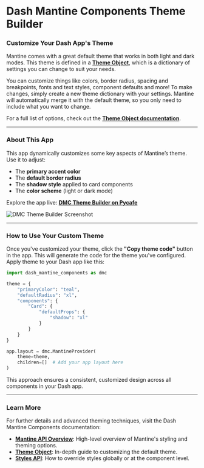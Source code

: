 
# Dash Mantine Components Theme Builder

### Customize Your Dash App's Theme  

Mantine comes with a great default theme that works in both light and dark modes. This theme is defined in a **[Theme Object](https://www.dash-mantine-components.com/theme-object)**, which is a dictionary of settings you can change to suit your needs.  

You can customize things like colors, border radius, spacing and breakpoints, fonts and text styles, component defaults and more! To make changes, simply create a new theme dictionary with your settings. Mantine will automatically merge it with the default theme, so you only need to include what you want to change.  

For a full list of options, check out the **[Theme Object documentation](https://www.dash-mantine-components.com/theme-object)**.  

---

### About This App  

This app dynamically customizes some key aspects of Mantine’s theme.  Use it to adjust:
- The **primary accent color**  
- The **default border radius**  
- The **shadow style** applied to card components  
- The **color scheme** (light or dark mode)  

Explore the app live: **[DMC Theme Builder on Pycafe](https://py.cafe/app/dash.mantine.components/dash-mantine-theme-builder)**  

![DMC Theme Builder Screenshot](https://github.com/user-attachments/assets/afeae598-aa4a-424f-88ee-5ef0861a0d8d)  

---

### How to Use Your Custom Theme  

Once you've customized your theme, click the **"Copy theme code"** button in the app. This will generate the code for the theme you've configured.  Apply theme to your Dash app like this:  

```python
import dash_mantine_components as dmc

theme = {
    "primaryColor": "teal",
    "defaultRadius": "xl",
    "components": {
        "Card": {
            "defaultProps": {
                "shadow": "xl"
            }
        }
    }
}

app.layout = dmc.MantineProvider(
    theme=theme,
    children=[]  # Add your app layout here
)
```  

This approach ensures a consistent, customized design across all components in your Dash app.  

---

### Learn More  

For further details and advanced theming techniques, visit the Dash Mantine Components documentation:  

- **[Mantine API Overview](https://www.dash-mantine-components.com/mantine-api)**: High-level overview of Mantine's styling and theming options.  
- **[Theme Object](https://www.dash-mantine-components.com/theme-object)**: In-depth guide to customizing the default theme.  
- **[Styles API](https://www.dash-mantine-components.com/styles-api)**: How to override styles globally or at the component level.  
